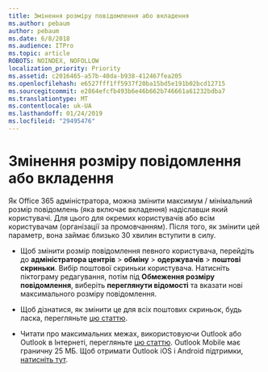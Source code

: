 ```yaml
---
title: Змінення розміру повідомлення або вкладення
ms.author: pebaum
author: pebaum
ms.date: 6/8/2018
ms.audience: ITPro
ms.topic: article
ROBOTS: NOINDEX, NOFOLLOW
localization_priority: Priority
ms.assetid: c2016465-a57b-40da-b938-412467fea205
ms.openlocfilehash: e6527fff1ff5937f20ba15bd5e191b02bcd12715
ms.sourcegitcommit: e2864efcfb493b6e46b662b746661a61232bdba7
ms.translationtype: MT
ms.contentlocale: uk-UA
ms.lasthandoff: 01/24/2019
ms.locfileid: "29495476"
---
```

# <a name="changing-message-or-attachment-size"></a>Змінення розміру повідомлення або вкладення

Як Office 365 адміністратора, можна змінити максимум / мінімальний розмір повідомлень (яка включає вкладення) надіславши який користувачі. Для цього для окремих користувачів або всім користувачам (організації за промовчанням). Після того, як змінити цей параметр, вона займає близько 30 хвилин вступити в силу.
  
- Щоб змінити розмір повідомлення певного користувача, перейдіть до **адміністратора центрів** \> **обміну** \> **одержувачів** \> **поштові скриньки**. Вибір поштової скриньки користувача. Натисніть піктограму редагування, потім під **Обмеження розміру повідомлення**, виберіть **переглянути відомості** та вказати нові максимального розміру повідомлення. 
    
- Щоб дізнатися, як змінити це для всіх поштових скриньок, будь ласка, перегляньте [цю статтю](https://www.microsoft.com/en-us/microsoft-365/blog/2015/04/15/office-365-now-supports-larger-email-messages-up-to-150-mb/).
    
- Читати про максимальних межах, використовуючи Outlook або Outlook в Інтернеті, перегляньте [цю статтю](https://technet.microsoft.com/en-us/library/exchange-online-limits.aspx#MessageLimits). Outlook Mobile має граничну 25 МБ. Щоб отримати Outlook iOS і Android підтримки, [натисніть тут](https://support.office.com/en-us/article/Get-in-app-help-for-Outlook-for-iOS-and-Android-218a22d1-9fa5-4889-b689-de1c63493243).
    

